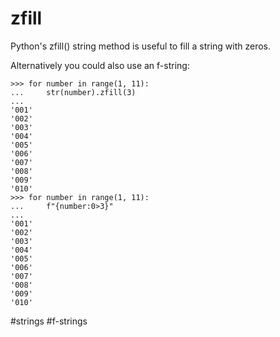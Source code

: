 # zfill

Python's zfill() string method is useful to fill a string with zeros.

Alternatively you could also use an f-string:

```
>>> for number in range(1, 11):
...     str(number).zfill(3)
...
'001'
'002'
'003'
'004'
'005'
'006'
'007'
'008'
'009'
'010'
>>> for number in range(1, 11):
...     f"{number:0>3}"
...
'001'
'002'
'003'
'004'
'005'
'006'
'007'
'008'
'009'
'010'
```

#strings #f-strings
